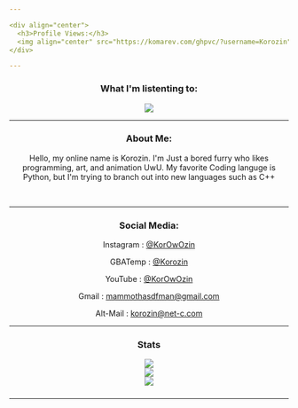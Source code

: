 ```yaml
---

<div align="center">
  <h3>Profile Views:</h3>
  <img align="center" src="https://komarev.com/ghpvc/?username=Korozin" /><br />
</div>

---
```

<!-- ![aHhHH](https://user-images.githubusercontent.com/90534409/202776322-69b69f3b-4bd9-4848-b7aa-8b8e56750dfb.gif) -->
<!-- ![spinnnn](https://user-images.githubusercontent.com/90534409/202893015-ca91c5cc-248b-45a6-98c6-9e97697f4e51.gif) -->

<div align="center">
  <h3>What I'm listenting to:</h3>
  <img align="center" src="https://spotify-github-profile.vercel.app/api/view?uid=r3phtzjkt3xdau2sktpp0ngev&cover_image=true&theme=default&show_offline=true&background_color=121212&bar_color_cover=true" /><br />
</div>

---

<div align="center">
  <h3>About Me:</h3>
  <p>Hello, my online name is Korozin. I'm Just a bored furry who likes programming, art, and animation UwU. My favorite Coding languge is Python, but I'm trying to branch out into new languages such as C++</p><br />
</div>

---

<div align="center">
  <h3>Social Media:</h3>
  <p>Instagram : <a href="https://www.instagram.com/korowozin/">@KorOwOzin</a></p>
  <p>GBATemp : <a href="https://gbatemp.net/members/korozin.571007/">@Korozin</a></p>
  <p>YouTube : <a href="https://www.youtube.com/@KorOwOzin">@KorOwOzin</a></p>
  <p>Gmail : <a href="mailto:mammothasdfman@gmail.com">mammothasdfman@gmail.com</a></p>
  <p>Alt-Mail : <a href="mailto:korozin@net-c.com">korozin@net-c.com</a></p>
</div>

---

<!-- thx Cedeke -->

<div align="center">
    <h3>Stats</h3>
    <img align="center" src="https://readme-stats.jonas-bernard.dev/api/top-langs/?username=Korozin&theme=gotham&langs_count=10&layout=compact&count_private=true" /><br />    
    <img align="center" src="https://readme-stats.jonas-bernard.dev/api?username=Korozin&show_icons=true&theme=gotham&count_private=true" /><br />
    <img allign="center" src="https://github-readme-streak-stats.herokuapp.com/?user=Korozin&theme=gotham&hide_border=false" /><br />
</div>

<!--
**Korozin/Korozin** is a ✨ _special_ ✨ repository because its `README.md` (this file) appears on your GitHub profile.

Here are some ideas to get you started:

- 🔭 I’m currently working on ...
- 🌱 I’m currently learning ...
- 👯 I’m looking to collaborate on ...
- 🤔 I’m looking for help with ...
- 💬 Ask me about ...
- 📫 How to reach me: ...
- 😄 Pronouns: ...
- ⚡ Fun fact: ...
-->
###
---
